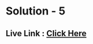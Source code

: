 # Solution - 5

## Live Link : [Click Here](https://webdevmock-02-05-madhavsahi.netlify.app/ "Live Link")